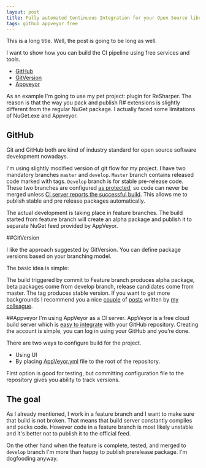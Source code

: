 ```yaml
---
layout: post
title: Fully automated Continuous Integration for your Open Source library for free
tags: github appveyor free
---
```


This is a long title. Well, the post is going to be long as well.

I want to show how you can build the CI pipeline using free services and tools.

* [GitHub](https://github.com) 
* [GitVersion](https://github.com/GitTools/GitVersion)
* [Appveyor](http://www.appveyor.com/) 

As an example I'm going to use my pet project: plugin for ReSharper. The reason is that the way you pack and publish R# extensions is slightly different from the regular NuGet package. I actually faced some limitations of NuGet.exe and Appveyor.

## GitHub 
Git and GitHub both are kind of industry standard for open source software development nowadays.  

I'm using slightly modified version of git flow for my project. I have two mandatory branches `master` and `develop`. 
`Master` branch contains released code marked with tags. `Develop` branch is for stable pre-release code. 
These two branches are configured [as protected][ProtectedBranches], so code can never be merged unless [CI server reports the successful build][ProtectedMerge]. This allows me to publish stable and pre release packages automatically.

The actual development is taking place in feature branches. The build started from feature branch will create an alpha package and publish it to separate NuGet feed provided by AppVeyor.

##GitVersion

I like the approach suggested by GitVersion. You can define package versions based on your branching model. 

The basic idea is simple: 

The build triggered by commit to Feature branch produces alpha package, beta packages come from develop branch, release candidates come from master. 
The tag produces stable version. 
If you want to get more backgrounds I recommend you a nice [couple][GVSemVer] of [posts][GVSemVer2] written by [my colleague](https://twitter.com/gusztavvargadr). 

##Appveyor 
I'm using AppVeyor as a CI server.
AppVeyor is a free cloud build server which is [easy to integrate][AppVeyorGitHub] with your GitHub repository.
Creating the account is simple, you can log in using your GitHub and you’re done. 

There are two ways to configure build for the project. 
* Using UI 
* By placing [AppVeyor.yml](http://www.appveyor.com/docs/appveyor-yml) file to the root of the repository. 

First option is good for testing, but committing configuration file to the repository gives you ability to track versions. 

## The goal

As I already mentioned, I work in a feature branch and I want to make sure that build is not broken. 
That means that build server constantly compiles and packs code. 
However code in a feature branch is most likely unstable and it's better not to publish it to the official feed.

On the other hand when the feature is complete, tested, and merged to `develop` branch I'm more than happy to publish prerelease package.
I'm dogfooding anyway.


[ProtectedBranches]: https://help.github.com/articles/about-protected-branches/
[ProtectedMerge]: https://github.com/blog/2051-protected-branches-and-required-status-checks
[GVSemVer]: http://gusztavvargadr.github.io/2015/09/20/1-everyday-gitflow-and-semantic-versioning/
[GVSemVer2]: http://gusztavvargadr.github.io/2015/10/30/2-gitversion-to-the-rescue/
[AppVeyorGitHub]: http://www.appveyor.com/docs